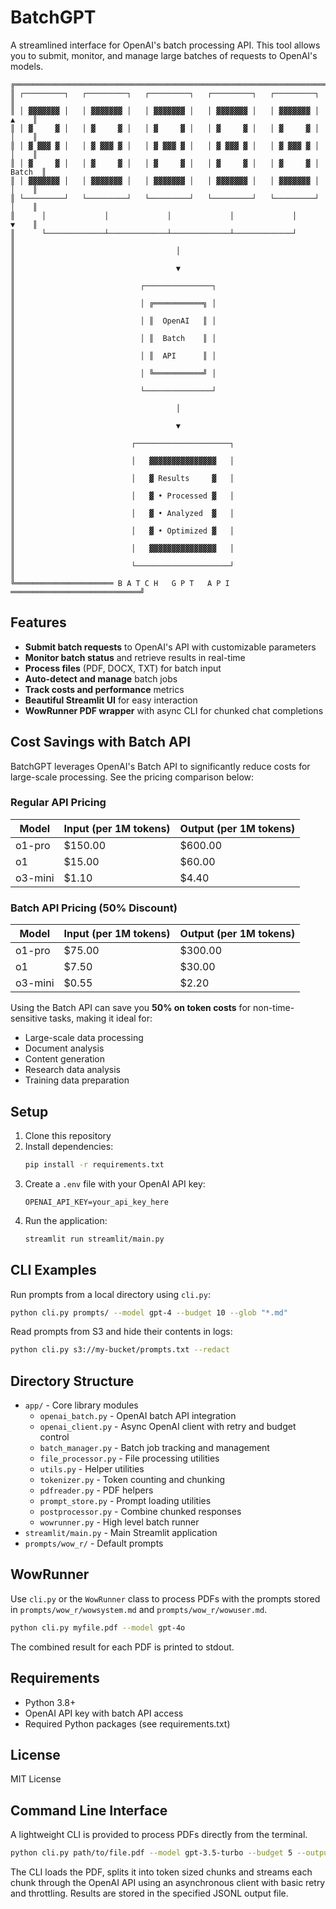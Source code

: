 # BatchGPT

A streamlined interface for OpenAI's batch processing API. This tool allows you to submit, monitor, and manage large batches of requests to OpenAI's models.

```
╔══════════════════════════════════════════════════════════════════════════════╗
║ ┌─────────┐   ┌─────────┐   ┌─────────┐   ┌─────────┐   ┌─────────┐         ║
║ │ ▓▓▓▓▓▓▓ │   │ ▓▓▓▓▓▓▓ │   │ ▓▓▓▓▓▓▓ │   │ ▓▓▓▓▓▓▓ │   │ ▓▓▓▓▓▓▓ │    ▲    ║
║ │ ▓     ▓ │   │ ▓     ▓ │   │ ▓     ▓ │   │ ▓     ▓ │   │ ▓     ▓ │    │    ║
║ │ ▓ ▓▓▓ ▓ │   │ ▓ ▓▓▓ ▓ │   │ ▓ ▓▓▓ ▓ │   │ ▓ ▓▓▓ ▓ │   │ ▓ ▓▓▓ ▓ │    │    ║
║ │ ▓     ▓ │   │ ▓     ▓ │   │ ▓     ▓ │   │ ▓     ▓ │   │ ▓     ▓ │   Batch  ║
║ │ ▓▓▓▓▓▓▓ │   │ ▓▓▓▓▓▓▓ │   │ ▓▓▓▓▓▓▓ │   │ ▓▓▓▓▓▓▓ │   │ ▓▓▓▓▓▓▓ │    │    ║
║ └─────────┘   └─────────┘   └─────────┘   └─────────┘   └─────────┘    │    ║
║      │             │             │             │             │          ▼    ║
║      └─────────────┴─────────────┴─────────────┴─────────────┘              ║
║                                    │                                         ║
║                                    ▼                                         ║
║                            ┌───────────────┐                                 ║
║                            │ ╔═══════════╗ │                                 ║
║                            │ ║  OpenAI   ║ │                                 ║
║                            │ ║  Batch    ║ │                                 ║
║                            │ ║  API      ║ │                                 ║
║                            │ ╚═══════════╝ │                                 ║
║                            └───────────────┘                                 ║
║                                    │                                         ║
║                                    ▼                                         ║
║                          ┌─────────────────────┐                             ║
║                          │   ▓▓▓▓▓▓▓▓▓▓▓▓▓▓▓   │                             ║
║                          │   ▓ Results     ▓   │                             ║
║                          │   ▓ • Processed ▓   │                             ║
║                          │   ▓ • Analyzed  ▓   │                             ║
║                          │   ▓ • Optimized ▓   │                             ║
║                          │   ▓▓▓▓▓▓▓▓▓▓▓▓▓▓▓   │                             ║
║                          └─────────────────────┘                             ║
╚══════════════════════ B A T C H   G P T   A P I ═════════════════════════════╝
```

## Features

- **Submit batch requests** to OpenAI's API with customizable parameters
- **Monitor batch status** and retrieve results in real-time
- **Process files** (PDF, DOCX, TXT) for batch input
- **Auto-detect and manage** batch jobs
- **Track costs and performance** metrics
- **Beautiful Streamlit UI** for easy interaction
- **WowRunner PDF wrapper** with async CLI for chunked chat completions

## Cost Savings with Batch API

BatchGPT leverages OpenAI's Batch API to significantly reduce costs for large-scale processing. See the pricing comparison below:

### Regular API Pricing
| Model | Input (per 1M tokens) | Output (per 1M tokens) |
|-------|------------------------|------------------------|
| o1-pro | $150.00 | $600.00 |
| o1 | $15.00 | $60.00 |
| o3-mini | $1.10 | $4.40 |

### Batch API Pricing (50% Discount)
| Model | Input (per 1M tokens) | Output (per 1M tokens) |
|-------|------------------------|------------------------|
| o1-pro | $75.00 | $300.00 |
| o1 | $7.50 | $30.00 |
| o3-mini | $0.55 | $2.20 |

Using the Batch API can save you **50% on token costs** for non-time-sensitive tasks, making it ideal for:
- Large-scale data processing
- Document analysis
- Content generation
- Research data analysis
- Training data preparation

## Setup

1. Clone this repository
2. Install dependencies:
   ```bash
   pip install -r requirements.txt
   ```
3. Create a `.env` file with your OpenAI API key:
   ```
   OPENAI_API_KEY=your_api_key_here
   ```
4. Run the application:
   ```bash
   streamlit run streamlit/main.py
   ```

## CLI Examples

Run prompts from a local directory using `cli.py`:
```bash
python cli.py prompts/ --model gpt-4 --budget 10 --glob "*.md"
```

Read prompts from S3 and hide their contents in logs:
```bash
python cli.py s3://my-bucket/prompts.txt --redact
```

## Directory Structure

- `app/` - Core library modules
  - `openai_batch.py` - OpenAI batch API integration
  - `openai_client.py` - Async OpenAI client with retry and budget control
  - `batch_manager.py` - Batch job tracking and management
  - `file_processor.py` - File processing utilities
  - `utils.py` - Helper utilities
  - `tokenizer.py` - Token counting and chunking
  - `pdfreader.py` - PDF helpers
  - `prompt_store.py` - Prompt loading utilities
  - `postprocessor.py` - Combine chunked responses
  - `wowrunner.py` - High level batch runner
- `streamlit/main.py` - Main Streamlit application
- `prompts/wow_r/` - Default prompts

## WowRunner

Use `cli.py` or the `WowRunner` class to process PDFs with the prompts stored in
`prompts/wow_r/wowsystem.md` and `prompts/wow_r/wowuser.md`.

```bash
python cli.py myfile.pdf --model gpt-4o
```

The combined result for each PDF is printed to stdout.

## Requirements

- Python 3.8+
- OpenAI API key with batch API access
- Required Python packages (see requirements.txt)

## License

MIT License 

## Command Line Interface

A lightweight CLI is provided to process PDFs directly from the terminal.

```bash
python cli.py path/to/file.pdf --model gpt-3.5-turbo --budget 5 --output results.jsonl
```

The CLI loads the PDF, splits it into token sized chunks and streams each chunk
through the OpenAI API using an asynchronous client with basic retry and
throttling. Results are stored in the specified JSONL output file.

